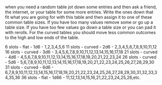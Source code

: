when you need a random table jot down some entries and then ask a friend, the internet, or your table for some more entries. Write the ones down that fit what you are going for with this table and then assign it to one of these common table sizes. If you have too many values remove some or go up a table size. If you have too few values go down a table size or you can pad it with rerolls. For the curved tables you should move less common outcomes to the high and low ends of the table. 

6 slots - flat - 1d6 - 1,2,3,4,5,6
11 slots - curved - 2d6 - 2,3,4,5,6,7,8,9,10,11,12
16 slots - curved - 3d6 - 3,4,5,6,7,8,9,10,11,12,13,14,15,16,17,18
21 slots - curved - 4d6 - 4,5,6,7,8,9,10,11,12,13,14,15,16,17,18,19,20,21,22,23,24
26 slots - curved - 5d6 - 5,6,7,8,9,10,11,12,13,14,15,16,17,18,19,20,21,22,23,24,25,26,27,28,29,30
31 slots - curved - 6d6 - 6,7,8,9,10,11,12,13,14,15,16,17,18,19,20,21,22,23,24,25,26,27,28,29,30,31,32,33,34,35,36
36 slots - flat - 1d66 - 11,12,13,14,15,16,21,22,23,24,25,26,etc.